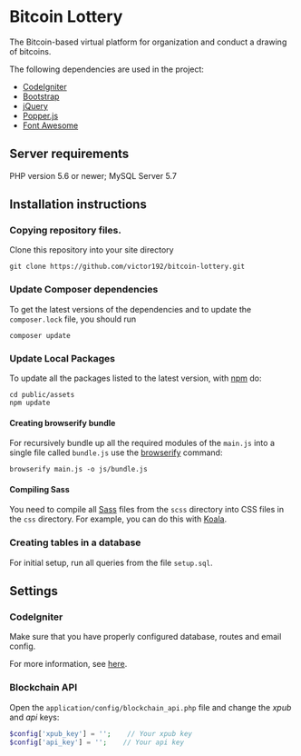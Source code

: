 # Bitcoin Lottery
The Bitcoin-based virtual platform for organization and conduct a drawing of bitcoins.

The following dependencies are used in the project:
* [CodeIgniter](https://github.com/bcit-ci/CodeIgniter)
* [Bootstrap](https://github.com/twbs/bootstrap)
* [jQuery](https://github.com/jquery/jquery)
* [Popper.js](https://github.com/FezVrasta/popper.js/)
* [Font Awesome](https://github.com/FortAwesome/Font-Awesome)

## Server requirements
PHP version 5.6 or newer; MySQL Server 5.7

## Installation instructions
### Copying repository files.
Clone this repository into your site directory
```
git clone https://github.com/victor192/bitcoin-lottery.git
```

### Update Composer dependencies
To get the latest versions of the dependencies and to update the `composer.lock` file, you should run
```
composer update
```

### Update Local Packages
To update all the packages listed to the latest version, with [npm](https://www.npmjs.com/) do:
```
cd public/assets
npm update
```

#### Creating browserify bundle
For recursively bundle up all the required modules of the `main.js` into a single file called `bundle.js` use the [browserify](http://browserify.org/) command:
```
browserify main.js -o js/bundle.js
```
#### Compiling Sass
You need to compile all [Sass](https://sass-lang.com/) files from the `scss` directory into CSS files in the `css` directory.
For example, you can do this with [Koala](http://koala-app.com/).

### Creating tables in a database
For initial setup, run all queries from the file `setup.sql`.

## Settings
### CodeIgniter
Make sure that you have properly configured database, routes and email config.

For more information, see [here](https://codeigniter.com/user_guide/).

### Blockchain API
Open the `application/config/blockchain_api.php` file and change the *xpub* and *api* keys:
```php
$config['xpub_key'] = '';    // Your xpub key
$config['api_key'] = '';    // Your api key
 ```